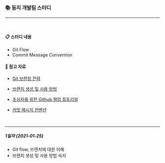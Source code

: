### 📚 둥지 개발팀 스터디
---

<br/>

#### 📋 스터디 내용  
- Git Flow
- Commit Message Convention


#### 📖 참고 자료  
- [Git 브랜칭 전략](https://hellowoori.tistory.com/56)
- [브랜치 생성 및 사용 방법](https://goddaehee.tistory.com/274)
- [초심자를 위한 Github 협업 튜토리얼](https://milooy.wordpress.com/2017/06/21/working-together-with-github-tutorial/)


- [커밋 메시지 컨벤션](https://doublesprogramming.tistory.com/256)

<br/>

---

##### 1일차 (2021-01-25)
- Git flow, 브랜치에 대한 이해 
- 브랜치 생성 및 사용 방법 숙지
